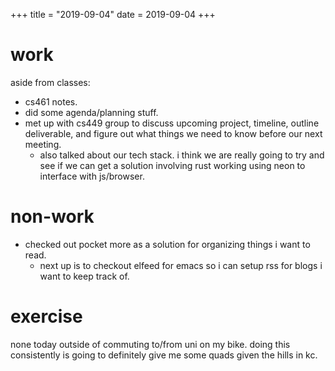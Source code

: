 +++
title = "2019-09-04"
date = 2019-09-04
+++

# work
aside from classes:
- cs461 notes.
- did some agenda/planning stuff.
- met up with cs449 group to discuss upcoming project, timeline, outline
  deliverable, and figure out what things we need to know before our next
  meeting.
  - also talked about our tech stack. i think we are really going to try and
    see if we can get a solution involving rust working using neon to interface
    with js/browser.

# non-work
- checked out pocket more as a solution for organizing things i want to read.
  - next up is to checkout elfeed for emacs so i can setup rss for blogs i want
    to keep track of.

# exercise
none today outside of commuting to/from uni on my bike. doing this consistently
is going to definitely give me some quads given the hills in kc.
